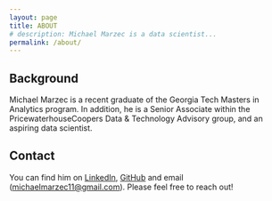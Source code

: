 ```yaml
---
layout: page
title: ABOUT
# description: Michael Marzec is a data scientist...
permalink: /about/
---
```



## Background

Michael Marzec is a recent graduate of the Georgia Tech Masters in Analytics program. In addition, he is a Senior Associate within the PricewaterhouseCoopers Data & Technology Advisory group, and an aspiring data scientist.
<!--  -->
<!-- His skillset includes a full stack background including experience with SQL, Python, R, Tableau and Power BI -->

## Contact

You can find him on [LinkedIn](https://www.linkedin.com/in/michael-marzec-16a59294/), [GitHub](https://github.com/michaelmarzec/) and email (michaelmarzec11@gmail.com). Please feel free to reach out!
